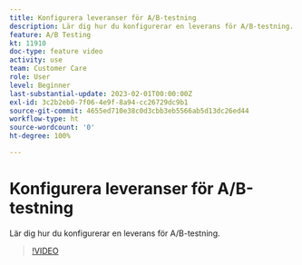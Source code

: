 ```yaml
---
title: Konfigurera leveranser för A/B-testning
description: Lär dig hur du konfigurerar en leverans för A/B-testning.
feature: A/B Testing
kt: 11910
doc-type: feature video
activity: use
team: Customer Care
role: User
level: Beginner
last-substantial-update: 2023-02-01T00:00:00Z
exl-id: 3c2b2eb0-7f06-4e9f-8a94-cc26729dc9b1
source-git-commit: 4655ed710e38c0d3cbb3eb5566ab5d13dc26ed44
workflow-type: ht
source-wordcount: '0'
ht-degree: 100%

---
```


# Konfigurera leveranser för A/B-testning

Lär dig hur du konfigurerar en leverans för A/B-testning.

>[!VIDEO](https://video.tv.adobe.com/v/3415929?quality=12&learn=on)
